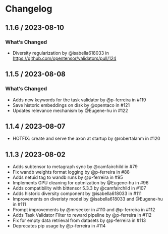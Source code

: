 # Changelog
## 1.1.6 / 2023-08-10
### What’s Changed
- Diversity regularization by @isabella618033 in https://github.com/opentensor/validators/pull/124

## 1.1.5 / 2023-08-08
### What’s Changed
- Adds new keywords for the task validator by @p-ferreira in #119
- Save historic embeddings on disk by @opentaco in #121 
- Updates relevance mechanism by @Eugene-hu in #122 

## 1.1.4 / 2023-08-07
- HOTFIX: create and serve the axon at startup by @robertalanm in #120


## 1.1.3 / 2023-08-02
- Adds subtensor to metagraph sync by @camfairchild in #79
- Fix wandb weights format logging by @p-ferreira in #88
- Adds netuid tag to wandb runs by @p-ferreira in #95
- Implements GPU cleaning for optmization by @Eugene-hu in #96
- Adds compatibility with bittensor 5.3.3 by @camfairchild in #107
- Adds historic diversity component by @isabella618033 in #111
- Improvements on diveristy model by @isabella618033 and @Eugene-hu in #111
- Prompt improvements by @mrseeker in #110 and @p-ferreira in #112
- Adds Task Validator Filter to reward pipeline by @p-ferreira in #112
- Fix for empty data retrieval from datasets by @p-ferreira in #113
- Deprecates pip usage by @p-ferreira in #114
